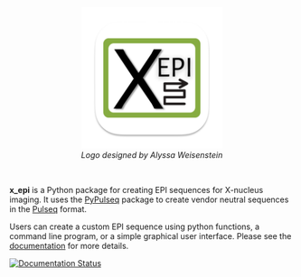 <div align="center">
      <img src="docs/source/static/x_epi_logo.png" alt="drawing" width="250"/>
</div>
<div align="center">
      <i>Logo designed by Alyssa Weisenstein</i></p>
</div>

&nbsp;

**x_epi** is a Python package for creating EPI sequences for X-nucleus imaging. It uses the [PyPulseq](github.com/imr-framework/pypulseq) package to create vendor neutral sequences in the [Pulseq](pulseq.github.io) format. 

Users can create a custom EPI sequence using python functions, a command line program, or a simple graphical user interface. Please see the [documentation](https://x-epi.readthedocs.io) for more details.

[![Documentation Status](https://readthedocs.org/projects/x-epi/badge/?version=latest)](https://x-epi.readthedocs.io/en/latest/?badge=latest)
      
